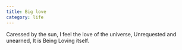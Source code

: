 ```yaml
---
title: Big love
category: life
---
```


Caressed by the sun,
I feel the love of the universe,
Unrequested and unearned,
It is Being
Loving itself.

